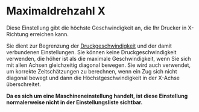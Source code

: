 Maximaldrehzahl X
====
Diese Einstellung gibt die höchste Geschwindigkeit an, die Ihr Drucker in X-Richtung erreichen kann.

Sie dient zur Begrenzung der [Druckgeschwindigkeit](../speed/speed_print.md) und der damit verbundenen Einstellungen. Sie können keine Druckgeschwindigkeit verwenden, die höher ist als die maximale Geschwindigkeit, wenn Sie sich mit allen Achsen gleichzeitig diagonal bewegen. Sie wird auch verwendet, um korrekte Zeitschätzungen zu berechnen, wenn ein Zug sich nicht diagonal bewegt und dann die Höchstgeschwindigkeit in der X-Achse überschreitet.

**Da es sich um eine Maschineneinstellung handelt, ist diese Einstellung normalerweise nicht in der Einstellungsliste sichtbar.**
